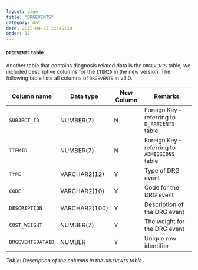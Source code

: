 ```yaml
---
layout: page
title: "DRGEVENTS"
category: dat
date: 2015-04-22 22:45:10
order: 12
---
```


#### ```DRGEVENTS``` table

Another table that contains diagnosis related data is the ```DRGEVENTS```
table; we included descriptive columns for the ```ITEMID``` in the new
version. The following table lists all columns of ```DRGEVENTS``` in v3.0.

Column name | Data type | New Column | Remarks
--- | --- | --- | ---
```SUBJECT_ID``` | NUMBER(7) | N | Foreign Key – referring to ```D_PATIENTS``` table
```ITEMID``` | NUMBER(7) | N | Foreign Key – referring to ```ADMISSIONS``` table
```TYPE``` | VARCHAR2(12) | Y | Type of DRG event
```CODE``` | VARCHAR2(10) | Y | Code for the DRG event
```DESCRIPTION``` | VARCHAR2(100) | Y | Description of the DRG event
```COST_WEIGHT``` | NUMBER(7) | Y | The weight for the DRG event
```DRGEVENTSDATAID``` | NUMBER | Y | Unique row identifier

*Table: Description of the columns in the ```DRGEVENTS``` table*
